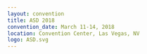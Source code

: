 ```yaml
---
layout: convention
title: ASD 2018
convention_date: March 11-14, 2018
location: Convention Center, Las Vegas, NV
logo: ASD.svg
---
```

